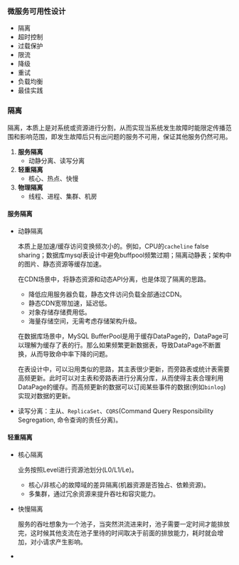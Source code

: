 ### 微服务可用性设计

+ 隔离
+ 超时控制
+ 过载保护
+ 限流
+ 降级
+ 重试
+ 负载均衡
+ 最佳实践



### 隔离

隔离，本质上是对系统或资源进行分割，从而实现当系统发生故障时能限定传播范围和影响范围，即发生故障后只有出问题的服务不可用，保证其他服务仍然可用。

1. **服务隔离**
   + 动静分离、读写分离
2. **轻重隔离**
   + 核心、热点、快慢
3. **物理隔离**
   + 线程、进程、集群、机房



#### 服务隔离

+ 动静隔离

  本质上是加速/缓存访问变换频次小的。例如，CPU的`cacheline` false sharing；数据库mysql表设计中避免buffpool频繁过期；隔离动静表；架构中的图片、静态资源等缓存加速。

  

  在CDN场景中，将静态资源和动态API分离，也是体现了隔离的思路。

  - 降低应用服务器负载，静态文件访问负载全部通过CDN。
  - 静态CDN宽带加速，延迟低。
  - 对象存储存储费用低。
  - 海量存储空间，无需考虑存储架构升级。

  在数据库场景中，MySQL BufferPool是用于缓存DataPage的，DataPage可以理解为缓存了表的行。那么如果频繁更新数据表，导致DataPage不断置换，从而导致命中率下降的问题。

  在表设计中，可以沿用类似的思路，其主表很少更新，而旁路表或统计表需要高频更新。此时可以对主表和旁路表进行分离分库，从而使得主表合理利用DataPage的缓存。而高频更新的数据可以订阅某些事件的数据(例如`binlog`)实现对数据的更新。

+ 读写分离：主从、`ReplicaSet`、`CQRS`(Command Query Responsibility Segregation, 命令查询的责任分离)。

#### 轻重隔离

+ 核心隔离

  业务按照Level进行资源池划分(L0/L1/Le)。

  - 核心/非核心的故障域的差异隔离(机器资源是否独占、依赖资源)。
  - 多集群，通过冗余资源来提升吞吐和容灾能力。

+ 快慢隔离

  服务的吞吐想象为一个池子，当突然洪流进来时，池子需要一定时间才能排放完，这时候其他支流在池子里待的时间取决于前面的排放能力，耗时就会增加，对小请求产生影响。

+ 

